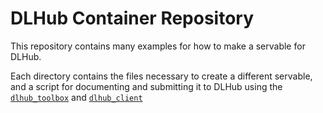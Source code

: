 # DLHub Container Repository

This repository contains many examples for how to make a servable for DLHub. 

Each directory contains the files necessary to create a different servable, and a script for documenting and submitting it to DLHub using the [`dlhub_toolbox`](https://github.com/dlhub-argonne/dlhub_toolbox) and [`dlhub_client`](https://github.com/dlhub-argonne/dlhub_client)
